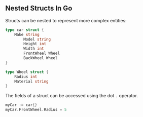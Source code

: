 ## Nested Structs In Go

Structs can be nested to represent more complex entities:

```go
type car struct {
    Make string
        Model string
        Height int
        Width int
        FrontWheel Wheel
        BackWheel Wheel
}

type Wheel struct {
    Radius int
    Material string
}
```

The fields of a struct can be accessed using the dot `.` operator.

```go
myCar := car{}
myCar.FrontWheel.Radius = 5
```
